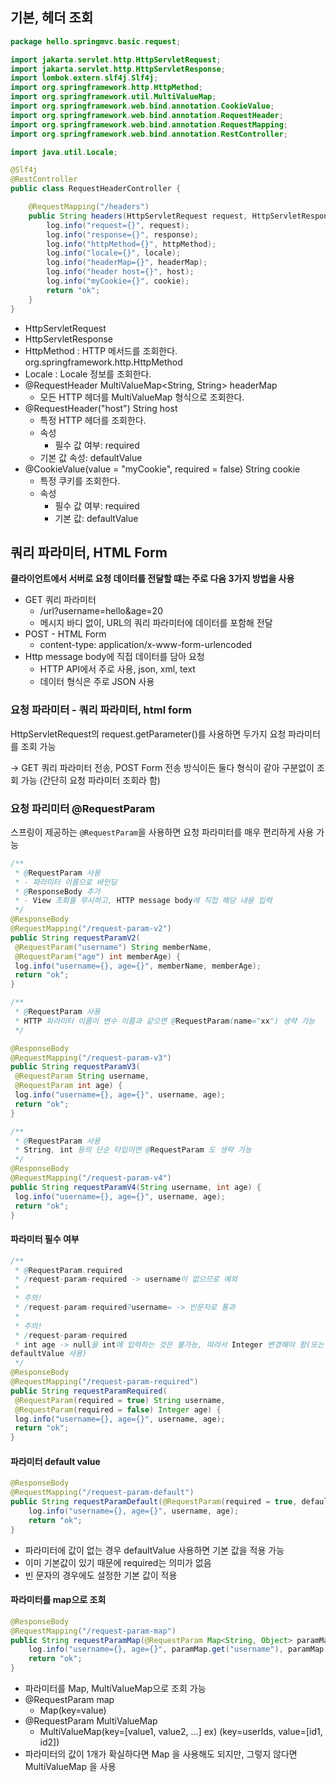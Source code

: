 ## 기본, 헤더 조회
```java
package hello.springmvc.basic.request;

import jakarta.servlet.http.HttpServletRequest;
import jakarta.servlet.http.HttpServletResponse;
import lombok.extern.slf4j.Slf4j;
import org.springframework.http.HttpMethod;
import org.springframework.util.MultiValueMap;
import org.springframework.web.bind.annotation.CookieValue;
import org.springframework.web.bind.annotation.RequestHeader;
import org.springframework.web.bind.annotation.RequestMapping;
import org.springframework.web.bind.annotation.RestController;

import java.util.Locale;

@Slf4j
@RestController
public class RequestHeaderController {

    @RequestMapping("/headers")
    public String headers(HttpServletRequest request, HttpServletResponse response, HttpMethod httpMethod, Locale locale, @RequestHeader MultiValueMap<String, String> headerMap, @RequestHeader("host") String host, @CookieValue(value = "myCookie", required = false) String cookie) {
        log.info("request={}", request);
        log.info("response={}", response);
        log.info("httpMethod={}", httpMethod);
        log.info("locale={}", locale);
        log.info("headerMap={}", headerMap);
        log.info("header host={}", host);
        log.info("myCookie={}", cookie);
        return "ok";
    }
}
```
* HttpServletRequest
* HttpServletResponse
* HttpMethod : HTTP 메서드를 조회한다. org.springframework.http.HttpMethod
* Locale : Locale 정보를 조회한다.
* @RequestHeader MultiValueMap<String, String> headerMap
   * 모든 HTTP 헤더를 MultiValueMap 형식으로 조회한다.
* @RequestHeader("host") String host
   * 특정 HTTP 헤더를 조회한다.
   * 속성
       * 필수 값 여부: required
   * 기본 값 속성: defaultValue
* @CookieValue(value = "myCookie", required = false) String cookie
   * 특정 쿠키를 조회한다.
   * 속성
      * 필수 값 여부: required
      * 기본 값: defaultValue

## 쿼리 파라미터, HTML Form
**클라이언트에서 서버로 요청 데이터를 전달할 떄는 주로 다음 3가지 방법을 사용**
* GET 쿼리 파라미터
  * /url?username=hello&age=20
  * 메시지 바디 없이, URL의 쿼리 파라미터에 데이터를 포함해 전달
* POST - HTML Form
  * content-type: application/x-www-form-urlencoded
* Http message body에 직접 데이터를 담아 요청
  * HTTP API에서 주로 사용, json, xml, text
  * 데이터 형식은 주로 JSON 사용

### 요청 파라미터 - 쿼리 파라미터, html form
HttpServletRequest의 request.getParameter()를 사용하면 두가지 요청 파라미터를 조회 가능

-> GET 쿼리 파라미터 전송, POST Form 전송 방식이든 둘다 형식이 같아 구분없이 조회 가능 (간단히 요청 파라미터 조회라 함)

### 요청 파리미터 @RequestParam
스프링이 제공하는 `@RequestParam`을 사용하면 요청 파라미터를 매우 편리하게 사용 가능
```java
/**
 * @RequestParam 사용
 * - 파라미터 이름으로 바인딩
 * @ResponseBody 추가
 * - View 조회를 무시하고, HTTP message body에 직접 해당 내용 입력
 */
@ResponseBody
@RequestMapping("/request-param-v2")
public String requestParamV2(
 @RequestParam("username") String memberName,
 @RequestParam("age") int memberAge) {
 log.info("username={}, age={}", memberName, memberAge);
 return "ok";
}
```

```java
/**
 * @RequestParam 사용
 * HTTP 파라미터 이름이 변수 이름과 같으면 @RequestParam(name="xx") 생략 가능
 */

@ResponseBody
@RequestMapping("/request-param-v3")
public String requestParamV3(
 @RequestParam String username,
 @RequestParam int age) {
 log.info("username={}, age={}", username, age);
 return "ok";
}
```

```java
/**
 * @RequestParam 사용
 * String, int 등의 단순 타입이면 @RequestParam 도 생략 가능
 */
@ResponseBody
@RequestMapping("/request-param-v4")
public String requestParamV4(String username, int age) {
 log.info("username={}, age={}", username, age);
 return "ok";
}
```

#### 파라미터 필수 여부
```java
/**
 * @RequestParam.required
 * /request-param-required -> username이 없으므로 예외
 *
 * 주의!
 * /request-param-required?username= -> 빈문자로 통과
 *
 * 주의!
 * /request-param-required
 * int age -> null을 int에 입력하는 것은 불가능, 따라서 Integer 변경해야 함(또는 다음에 나오는
defaultValue 사용)
 */
@ResponseBody
@RequestMapping("/request-param-required")
public String requestParamRequired(
 @RequestParam(required = true) String username,
 @RequestParam(required = false) Integer age) {
 log.info("username={}, age={}", username, age);
 return "ok";
}
```

#### 파라미터 default value
```java
@ResponseBody
@RequestMapping("/request-param-default")
public String requestParamDefault(@RequestParam(required = true, defaultValue = "guest") String username, @RequestParam(required = false, defaultValue = "-1") int age) {
    log.info("username={}, age={}", username, age);
    return "ok";
}
```
* 파라미터에 값이 없는 경우 defaultValue 사용하면 기본 값을 적용 가능
* 이미 기본값이 있기 때문에 required는 의미가 없음
* 빈 문자의 경우에도 설정한 기본 값이 적용

#### 파라미터를 map으로 조회
```java
@ResponseBody
@RequestMapping("/request-param-map")
public String requestParamMap(@RequestParam Map<String, Object> paramMap) {
    log.info("username={}, age={}", paramMap.get("username"), paramMap.get("age"));
    return "ok";
}
```
* 파라미터를 Map, MultiValueMap으로 조회 가능
* @RequestParam map
  * Map(key=value)
* @RequestParam MultiValueMap
  * MultiValueMap(key=[value1, value2, ...] ex) (key=userIds, value=[id1, id2])
* 파라미터의 값이 1개가 확실하다면 Map 을 사용해도 되지만, 그렇지 않다면 MultiValueMap 을 사용